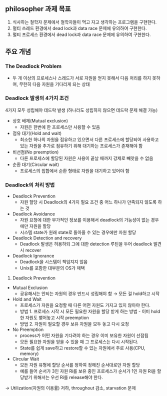 ## philosopher 과제 목표
1. 식사하는 철학자 문제에서 철학자들이 먹고 자고 생각하는 프로그램을 구현한다.
2. 멀티 쓰레드 환경에서 dead lock과 data race 문제에 유의하여 구현한다.
3. 멀티 프로세스 환경에서 dead lock과 data race 문제에 유의하여 구현한다.

## 주요 개념
### The Deadlock Problem
- 두 개 이상의 프로세스나 스레드가 서로 자원을 얻지 못해서 다음 처리를 하지 못하여, 무한히 다음 자원을 기다리게 되는 상태

### Deadlock 발생의 4가지 조건
4가지 모두 성립해야 데드락 발생
(하나라도 성립하지 않으면 데드락 문제 해결 가능)
- 상호 배제(Mutual exclusion)
    - 자원은 한번에 한 프로세스만 사용할 수 있음
- 점유 대기(Hold and wait)
    - 최소한 하나의 자원을 점유하고 있으면서 다른 프로세스에 할당되어 사용하고 있는 자원을 추가로 점유하기 위해 대기하는 프로세스가 존재해야 함
- 비선점(No preemption)
    - 다른 프로세스에 할당된 자원은 사용이 끝날 때까지 강제로 빼앗을 수 없음
- 순환 대기(Circular wait)
    - 프로세스의 집합에서 순환 형태로 자원을 대기하고 있어야 함

### Deadlock의 처리 방법
- Deadlock Prevention
    - 자원 할당 시 Deadlock의 4가지 필요 조건 중 어느 하나가 만족되지 않도록 하는 것
- Deadlock Avoidance
    - 자원 요청에 대한 부가적인 정보를 이용해서 deadlock의 가능성이 없는 경우에만 자원을 할당
    - 시스템 state가 원래 state로 돌아올 수 있는 경우에만 자원 할당
- Deadlock Detection and recovery
    - Deadlock 발생은 허용하되 그에 대한 detection 루틴을 두어 deadlock 발견 시 recover
- Deadlock Ignorance
    - Deadlock을 시스템이 책임지지 않음
    - Unix를 포함한 대부분의 OS가 채택

1. Deadlock Prevention
- Mutual Exclusion
    - 공유해서는 안되는 자원의 경우 반드시 성립해야 함 → 모든 걸 hold하고 시작
- Hold and Wait
    - 프로세스가 자원을 요청할 때 다른 어떤 자원도 가지고 있지 않아야 한다.
    - 방법 1.  프로세스 시작 시 모든 필요한 자원을 할당 받게 하는 방법 - 이미 hold한 자원도 뱉어놓고 시작 preemption
    - 방법 2. 자원이 필요할 경우 보유 자원을 모두 놓고 다시 요청
- No Preemption
    - process가 어떤 자원을 기다려야 하는 경우 이미 보유한 자원이 선점됨
    - 모든 필요한 자원을 얻을 수 있을 때 그 프로세스는 다시 시작된다.
    - State를 쉽게 save하고 restore할 수 있는 자원에서 주로 사용(CPU, memory)
- Circular Wait
    - 모든 자원 유형에 할당 순서를 정하여 정해진 순서대로만 자원 할당
    - 예를 들어 순서가 3인 자원 Ri를 보유 중인 프로세스가 순서가 1인 자원 Ri을 할당받기 위해서는 우선 Ri를 release해야 한다.

→ Utilization(자원의 이용률) 저하, throughout 감소,  starvation 문제
